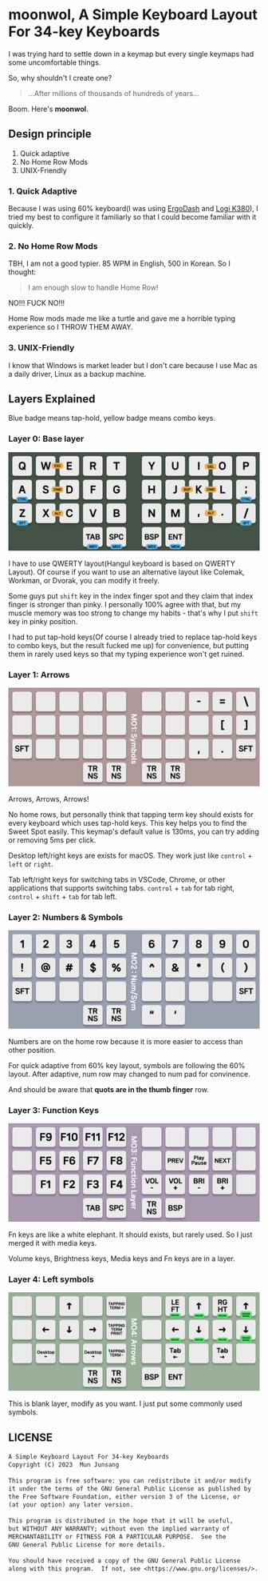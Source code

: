 # moonwol, A Simple Keyboard Layout For 34-key Keyboards

I was trying hard to settle down in a keymap but every single keymaps had some uncomfortable things.

So, why shouldn't I create one?

> ...After millions of thousands of hundreds of years...

Boom. Here's **moonwol**.

## Design principle

1. Quick adaptive
2. No Home Row Mods
3. UNIX-Friendly

### 1. Quick Adaptive

Because I was using 60% keyboard(I was using [ErgoDash](https://github.com/omkbd/ergodash) and [Logi K380](https://www.logitech.com/en-us/products/keyboards/k380-multi-device.920-011135.html)), I tried my best to configure it familiarly so that I could become familiar with it quickly.

### 2. No Home Row Mods

TBH, I am not a good typier. 85 WPM in English, 500 in Korean. So I thought:

> I am enough slow to handle Home Row!

NO!!! FUCK NO!!!

Home Row mods made me like a turtle and gave me a horrible typing experience so I THROW THEM AWAY.

### 3. UNIX-Friendly

I know that Windows is market leader but I don't care because I use Mac as a daily driver, Linux as a backup machine.

## Layers Explained

Blue badge means tap-hold, yellow badge means combo keys.

### Layer 0: Base layer

![Layer 0](./layer/0.svg)

I have to use QWERTY layout(Hangul keyboard is based on QWERTY Layout). Of course if you want to use an alternative layout like Colemak, Workman, or Dvorak, you can modify it freely.

Some guys put `shift` key in the index finger spot and they claim that index finger is stronger than pinky. I personally 100% agree with that, but my muscle memory was too strong to change my habits - that's why I put `shift` key in pinky position.

I had to put tap-hold keys(Of course I already tried to replace tap-hold keys to combo keys, but the result fucked me up) for convenience, but putting them in rarely used keys so that my typing experience won't get ruined.

### Layer 1: Arrows

![Layer 1](./layer/1.svg)

Arrows, Arrows, Arrows!

No home rows, but personally think that tapping term key should exists for every keyboard which uses tap-hold keys. This key helps you to find the Sweet Spot easily. This keymap's default value is 130ms, you can try adding or removing 5ms per click.

Desktop left/right keys are exists for macOS. They work just like `control` + `left` or `right`.

Tab left/right keys for switching tabs in VSCode, Chrome, or other applications that supports switching tabs. `control` + `tab` for tab right, `control` + `shift` + `tab` for tab left.

### Layer 2: Numbers & Symbols

![Layer 2](./layer/2.svg)

Numbers are on the home row because it is more easier to access than other position.

For quick adaptive from 60% key layout, symbols are following the 60% layout. After adaptive, num row may changed to num pad for convinence.

And should be aware that **quots are in the thumb finger** row.

### Layer 3: Function Keys

![Layer 3](./layer/3.svg)

Fn keys are like a white elephant. It should exists, but rarely used. So I just merged it with media keys.

Volume keys, Brightness keys, Media keys and Fn keys are in a layer.

### Layer 4: Left symbols

![Layer 4](./layer/4.svg)

This is blank layer, modify as you want. I just put some commonly used symbols.

## LICENSE

    A Simple Keyboard Layout For 34-key Keyboards
    Copyright (C) 2023  Mun Junsang

    This program is free software: you can redistribute it and/or modify
    it under the terms of the GNU General Public License as published by
    the Free Software Foundation, either version 3 of the License, or
    (at your option) any later version.

    This program is distributed in the hope that it will be useful,
    but WITHOUT ANY WARRANTY; without even the implied warranty of
    MERCHANTABILITY or FITNESS FOR A PARTICULAR PURPOSE.  See the
    GNU General Public License for more details.

    You should have received a copy of the GNU General Public License
    along with this program.  If not, see <https://www.gnu.org/licenses/>.
